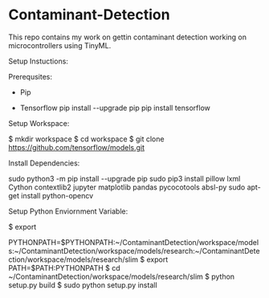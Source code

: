 # Contaminant-Detection
This repo contains my work on gettin contaminant detection working on microcontrollers using TinyML. 

Setup Instuctions: 

Prerequsites: 

- Pip

- Tensorflow
	pip install --upgrade pip
	pip install tensorflow

Setup Workspace:

$ mkdir workspace
$ cd workspace
$ git clone https://github.com/tensorflow/models.git

Install Dependencies: 

sudo python3 -m pip install --upgrade pip
sudo pip3 install pillow lxml Cython contextlib2 jupyter matplotlib pandas pycocotools absl-py 
sudo apt-get install python-opencv

Setup Python Enviornment Variable:

$ export 

PYTHONPATH=$PYTHONPATH:~/ContaminantDetection/workspace/models:~/ContaminantDetection/workspace/models/research:~/ContaminantDetection/workspace/models/research/slim
$ export PATH=$PATH:PYTHONPATH
$ cd ~/ContaminantDetection/workspace/models/research/slim
$ python setup.py build
$ sudo python setup.py install
